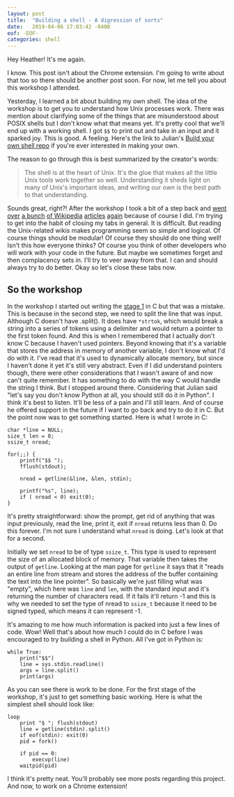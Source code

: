 ```yaml
---
layout: post
title:  "Building a shell - A digression of sorts"
date:   2019-04-06 17:03:42 -0400
eof: -EOF-
categories: shell
---
```


Hey Heather! It's me again.

I know. This post isn't about the Chrome extension. I'm going to write about
that too so there should be another post soon. For now, let me tell you about
this workshop I attended.

Yesterday, I learned a bit about building my own shell. The idea of the workshop
is to get you to understand how Unix processes work. There was mention about
clarifying some of the things that are misunderstood about POSIX shells but I
don't know what that means yet. It's pretty cool that we'll end up with a
working shell. I got `$$` to print out and take in an input and it sparked joy.
This is good. A feeling. Here's the link to Julian's [Build your own shell
repo][gh-build-shell] if you're ever interested in making your own.

The reason to go through this is best summarized by the creator's words: 
> The shell is at the heart of Unix. It's the glue that makes all the little
> Unix tools work together so well. Understanding it sheds light on many of
> Unix's important ideas, and writing our own is the best path to that
> understanding.

Sounds great, right?! After the workshop I took a bit of a step back and
[went][wiki-unix] [over][wiki-unix-philo] [a bunch][wiki-unix-fs] [of
Wikipedia][wiki-shell] [articles][wiki-dennis] [again][wiki-ken] because of
course I did. I'm trying to get into the habit of closing my tabs in general. It
is difficult. But reading the Unix-related wikis makes programming seem so
simple and logical. Of course things should be modular! Of course they should do
one thing well! Isn't this how everyone thinks? Of course you think of other
developers who will work with your code in the future. But maybe we sometimes
forget and then complacency sets in. I'll try to veer away from that. I can and
should always try to do better. Okay so let's close these tabs now.

## So the workshop

In the workshop I started out writing the [stage 1][gh-stage1] in C but that was
a mistake. This is because in the second step, we need to split the line that
was input. Although C doesn't have .split(). It does have `*strtok`, which
would break a string into a series of tokens using a delimiter and would return
a pointer to the first token found. And this is when I remembered that I
actually don't know C because I haven't used pointers. Beyond knowing that it's
a variable that stores the address in memory of another variable, I don't know
what I'd do with it. I've read that it's used to dynamically allocate memory,
but since I haven't done it yet it's still very abstract. Even if I did
understand pointers though, there were other considerations that I wasn't aware
of and now can't quite remember. It has something to do with the way C would
handle the string I think. But I stopped around there. Considering that Julian
said "let's say you don't know Python at all, you should still do it in Python".
I think it's best to listen. It'll be less of a pain and I'll still learn. And
of course he offered support in the future if I want to go back and try to do it
in C. But the point now was to get something started. Here is what I wrote in C:

```
char *line = NULL;
size_t len = 0;
ssize_t nread;

for(;;) {
	printf("$$ ");
	fflush(stdout);
	
	nread = getline(&line, &len, stdin); 
	
	printf("%s", line);
	if ( nread < 0) exit(0);
}
```

It's pretty straightforward: show the prompt, get rid of anything that was input
previously, read the line, print it, exit if `nread` returns less than 0. Do
this forever. I'm not sure I understand what `nread` is doing. Let's look at
that for a second. 

Initially we set `nread` to be of type `ssize_t`. This type is used to
represent the size of an allocated block of memory. That variable then takes the
output of `getline`. Looking at the man page for `getline` it says that it
"reads an entire line from stream and stores the address of the buffer
containing the text into the line pointer". So basically we're just filling what
was "empty", which here was `line` and `len`, with the standard input and it's
returning the number of characters read. If it fails it'll return -1 and this is
why we needed to set the type of nread to `ssize_t` because it need to be
signed typed, which means it can represent -1.

It's amazing to me how much information is packed into just a few lines of code.
Wow! Well that's about how much I could do in C before I was encouraged to try
building a shell in Python. All I've got in Python is:

```
while True:
	print("$$")
	line = sys.stdin.readline()
	args = line.split()
	print(args)
```

As you can see there is work to be done. For the first stage of the workshop,
it's just to get something basic working. Here is what the simplest shell should
look like:

```
loop
	print "$ "; flush(stdout)
	line = getline(stdin).split()
	if eof(stdin): exit(0)
	pid = fork()
	
	if pid == 0:
		execvp(line)
	waitpid(pid)
```

I think it's pretty neat. You'll probably see more posts regarding this project.
And now, to work on a Chrome extension!


[gh-build-shell]: https://github.com/tokenrove/build-your-own-shell
[wiki-unix]: https://en.wikipedia.org/wiki/Unix
[wiki-unix-philo]: https://en.wikipedia.org/wiki/Unix_philosophy
[wiki-unix-fs]: https://en.wikipedia.org/wiki/Unix_filesystem
[wiki-shell]: https://en.wikipedia.org/wiki/Shell_(computing)
[wiki-dennis]: https://en.wikipedia.org/wiki/Dennis_Ritchie
[wiki-ken]: https://en.wikipedia.org/wiki/Ken_Thompson
[gh-stage1]: https://github.com/tokenrove/build-your-own-shell/blob/master/stage_1.md
